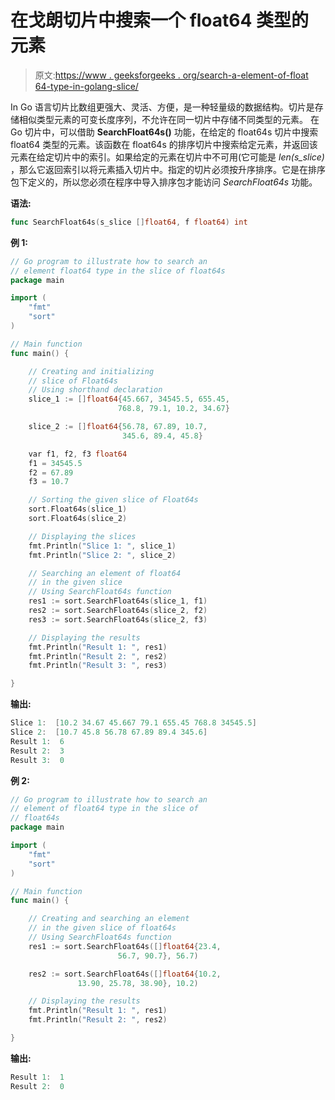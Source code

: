 # 在戈朗切片中搜索一个 float64 类型的元素

> 原文:[https://www . geeksforgeeks . org/search-a-element-of-float 64-type-in-golang-slice/](https://www.geeksforgeeks.org/searching-an-element-of-float64-type-in-golang-slice/)

In Go 语言切片比数组更强大、灵活、方便，是一种轻量级的数据结构。切片是存储相似类型元素的可变长度序列，不允许在同一切片中存储不同类型的元素。
在 Go 切片中，可以借助 **SearchFloat64s()** 功能，在给定的 float64s 切片中搜索 float64 类型的元素。该函数在 float64s 的排序切片中搜索给定元素，并返回该元素在给定切片中的索引。如果给定的元素在切片中不可用(它可能是 *len(s_slice)* ，那么它返回索引以将元素插入切片中。指定的切片必须按升序排序。它是在排序包下定义的，所以您必须在程序中导入排序包才能访问 *SearchFloat64s* 功能。

**语法:**

```go
func SearchFloat64s(s_slice []float64, f float64) int
```

**例 1:**

```go
// Go program to illustrate how to search an 
// element float64 type in the slice of float64s
package main

import (
    "fmt"
    "sort"
)

// Main function
func main() {

    // Creating and initializing
    // slice of Float64s
    // Using shorthand declaration
    slice_1 := []float64{45.667, 34545.5, 655.45,
                        768.8, 79.1, 10.2, 34.67}

    slice_2 := []float64{56.78, 67.89, 10.7,
                         345.6, 89.4, 45.8}

    var f1, f2, f3 float64
    f1 = 34545.5
    f2 = 67.89
    f3 = 10.7

    // Sorting the given slice of Float64s
    sort.Float64s(slice_1)
    sort.Float64s(slice_2)

    // Displaying the slices
    fmt.Println("Slice 1: ", slice_1)
    fmt.Println("Slice 2: ", slice_2)

    // Searching an element of float64
    // in the given slice
    // Using SearchFloat64s function
    res1 := sort.SearchFloat64s(slice_1, f1)
    res2 := sort.SearchFloat64s(slice_2, f2)
    res3 := sort.SearchFloat64s(slice_2, f3)

    // Displaying the results
    fmt.Println("Result 1: ", res1)
    fmt.Println("Result 2: ", res2)
    fmt.Println("Result 3: ", res3)

}
```

**输出:**

```go
Slice 1:  [10.2 34.67 45.667 79.1 655.45 768.8 34545.5]
Slice 2:  [10.7 45.8 56.78 67.89 89.4 345.6]
Result 1:  6
Result 2:  3
Result 3:  0

```

**例 2:**

```go
// Go program to illustrate how to search an
// element of float64 type in the slice of
// float64s
package main

import (
    "fmt"
    "sort"
)

// Main function
func main() {

    // Creating and searching an element
    // in the given slice of float64s
    // Using SearchFloat64s function
    res1 := sort.SearchFloat64s([]float64{23.4,
                        56.7, 90.7}, 56.7)

    res2 := sort.SearchFloat64s([]float64{10.2,
               13.90, 25.78, 38.90}, 10.2)

    // Displaying the results
    fmt.Println("Result 1: ", res1)
    fmt.Println("Result 2: ", res2)

}
```

**输出:**

```go
Result 1:  1
Result 2:  0

```